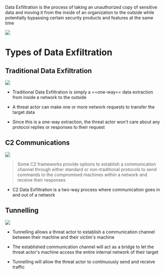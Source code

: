 Data Exfiltration is the process of taking an unauthorized copy of sensitive data and moving it from the inside of an organization to the outside while potentially bypassing certain security products and features at the same time

![](https://github.com/JonmarCorpuz/SecondBrain/blob/main/Assets/Whitespace.png)

# Types of Data Exfiltration

## Traditional Data Exfiltration

![](https://github.com/JonmarCorpuz/SecondBrain/blob/main/Assets/0c3438995ccff35a5589b9abd3703b14.png)

* Traditional Data Exfiltration is simply a ==one-way== data extraction from inside a network to the outside

* A threat actor can make one or more network requests to transfer the target data
* Since this is a one-way extraction, the threat actor won't care about any protocol replies or responses to their request

## C2 Communications 

![](https://github.com/JonmarCorpuz/SecondBrain/blob/main/Assets/49ad248f2506a5a749dbb70732c32072.png)

> Some C2 frameworks provide options to establish a communication channel through either standard or non-traditional protocols to send commands to the compromised machines within a network and receive their responses

* C2 Data Exfiltration is a two-way process where communication goes in and out of a network

## Tunnelling 

![](https://github.com/JonmarCorpuz/SecondBrain/blob/main/Assets/b4c99b2aba13eac24379fee2d20ffbf6.png)

* Tunnelling allows a threat actor to establish a communication channel between their machine and their victim's machine

* The established communication channel will act as a bridge to let the threat actor's machine access the entire internal network of their target
* Tunnelling will allow the threat actor to continuously send and receive traffic
